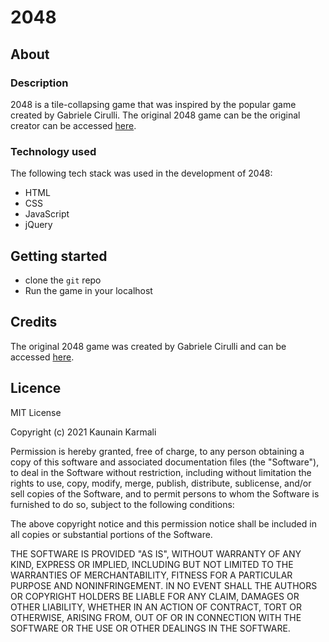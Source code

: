 # 2048

## About

### Description
2048 is a tile-collapsing game that was inspired by the popular game created by Gabriele Cirulli. The original 2048 game can be the original creator can be accessed [here](https://play2048.co/).

### Technology used
The following tech stack was used in the development of 2048:
* HTML
* CSS
* JavaScript
* jQuery

## Getting started
* clone the `git` repo 
* Run the game in your localhost

## Credits
The original 2048 game was created by Gabriele Cirulli and can be accessed [here](https://play2048.co/).

## Licence

MIT License

Copyright (c) 2021 Kaunain Karmali

Permission is hereby granted, free of charge, to any person obtaining a copy
of this software and associated documentation files (the "Software"), to deal
in the Software without restriction, including without limitation the rights
to use, copy, modify, merge, publish, distribute, sublicense, and/or sell
copies of the Software, and to permit persons to whom the Software is
furnished to do so, subject to the following conditions:

The above copyright notice and this permission notice shall be included in all
copies or substantial portions of the Software.

THE SOFTWARE IS PROVIDED "AS IS", WITHOUT WARRANTY OF ANY KIND, EXPRESS OR
IMPLIED, INCLUDING BUT NOT LIMITED TO THE WARRANTIES OF MERCHANTABILITY,
FITNESS FOR A PARTICULAR PURPOSE AND NONINFRINGEMENT. IN NO EVENT SHALL THE
AUTHORS OR COPYRIGHT HOLDERS BE LIABLE FOR ANY CLAIM, DAMAGES OR OTHER
LIABILITY, WHETHER IN AN ACTION OF CONTRACT, TORT OR OTHERWISE, ARISING FROM,
OUT OF OR IN CONNECTION WITH THE SOFTWARE OR THE USE OR OTHER DEALINGS IN THE
SOFTWARE.
